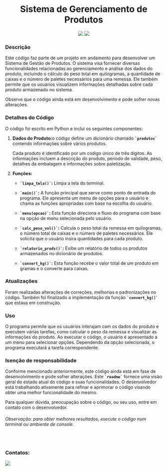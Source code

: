 <h1 align='center'>Sistema de Gerenciamento de Produtos</h1>
<p align='center'>
  <img loading='lazy' src='http://img.shields.io/static/v1?label=STATUS&message=EM%20DESENVOLVIMENTO&color=GREEN&style=for-the-badge' />
  <img loading='lazy' src='https://img.shields.io/badge/VERSION-v1.2-blue?style=for-the-badge' />
</p>
<h3>Descrição</h3>
<p>Este código faz parte de um projeto em andamento para desenvolver um Sistema de Gestão de Produtos. O sistema visa fornecer diversas funcionalidades relacionadas ao gerenciamento e análise dos dados do produto, incluindo o cálculo do peso total em quilogramas, a quantidade de caixas e o número de paletes necessários para uma remessa. Ele também permite que os usuários visualizem informações detalhadas sobre cada produto armazenado no sistema.</p>
<p>Observe que o código ainda está em desenvolvimento e pode sofrer novas alterações.</p>
<h3>Detalhes do Código</h3>
<p>O código foi escrito em Python e inclui os seguintes componentes:</p>
<ol>
  <li>
    <p><strong>Dados do Produto:</strong>o código define um dicionário chamado <strong><code>`produtos`</code></strong> contendo informações sobre vários produtos.</p>
    <p>Cada produto é identificado por um código único de três dígitos. As informações incluem a descrição do produto, período de validade, peso, detalhes da embalagem e informações sobre paletização.</p>
  </li>
  <li>
    <strong>Funções:</strong>
    <ul>
      <li>
        <p>
          <strong><code>`limpa_tela()`</code>:</strong> Limpa a tela do terminal.
        </p>
      </li>
      <li>
        <p>
          <strong><code>`main()`</code>:</strong> A função principal que serve como ponto de entrada do programa. Ele apresenta um menu de opções para o usuário e chama as funções apropriadas com base na escolha do usuário.
        </p>
      </li>
      <li>
        <p>
          <strong><code>`menu(opcao)`</code>:</strong> Esta função direciona o fluxo do programa com base na opção de menu selecionada pelo usuário.
        </p>
      </li>
      <li>
        <p>
          <strong><code>`calc_peso_vol()`</code>:</strong> Calcula o peso total da remessa em quilogramas, o número total de caixas e o número de paletes necessários. Ele solicita que o usuário insira quantidades para cada produto.
        </p>
      </li>
      <li>
        <p>
          <strong><code>`relatorio_prods()`</code>:</strong> Exibe um relatório de todos os produtos armazenados no dicionário de produtos.
        </p>
      </li>
      <li>
        <p>
          <strong><code>`convert_kg()`</code>:</strong> Esta função recebe o valor total de um produto em gramas e o converte para caixas.
        </p>
      </li>
    </ul>
  </li>
</ol>
<h3>Atualizações</h3>
<p>Foram realizadas alterações de correções, melhorias e padronizações no código. Também foi finalizado a implementação da função <strong><code>`convert_kg()`</code></strong> que estava em construção.</p>
<h3>Uso</h3>
<p>O programa permite que os usuários interajam com os dados do produto e executem várias tarefas, como calcular o peso da remessa e visualizar as informações do produto. Ao executar o código, o usuário é apresentado a um menu para selecionar opções. Dependendo da opção selecionada, o programa executará a tarefa correspondente.</p>
<h3>Isenção de responsabilidade</h3>
<p>Conforme mencionado anteriormente, este código ainda está em fase de desenvolvimento e pode sofrer alterações. Este <strong><code>`readme`</code></strong> fornece uma visão geral do estado atual do código e suas funcionalidades. O desenvolvedor está trabalhando ativamente para refinar e aprimorar o código visando obter uma melhor funcionalidade do mesmo.</p>
<p>Para qualquer dúvida, preocupação sobre o código, ou seu uso, entre em contato com o desenvolvedor.</p>
<h6>Observação: para obter melhores resultados, execute o código num terminal ou ambiente de console.</h6>
<br />
<h3>Contatos:</h3>
    <p>
      <a href='mailto:pittadeoliveiraj@gmail.com'><img src='https://img.shields.io/badge/Gmail-D14836?style=for-the-badge&logo=gmail&logoColor=white'></a>
    </p>

